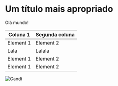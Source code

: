 # Um título mais apropriado

Olá mundo!

Coluna 1  | Segunda coluna
--------- | --------------
Element 1 | Element 2
Lala      | Lalala
Element 1 | Element 2
Element 1 | Element 2

![Gandi](https://images-na.ssl-images-amazon.com/images/I/41lzItwM-ZL._SY346_.jpg)
